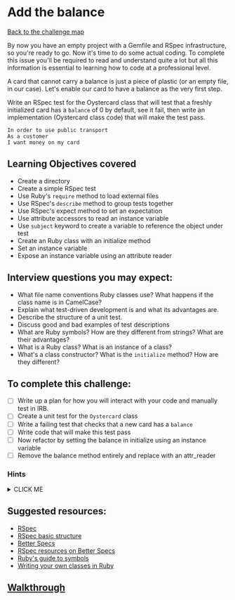 # Add the balance

[Back to the challenge map](README.md)

By now you have an empty project with a Gemfile and RSpec infrastructure, so you're ready to go. Now it's time to do some actual coding. To complete this issue you'll be required to read and understand quite a lot but all this information is essential to learning how to code at a professional level.

A card that cannot carry a balance is just a piece of plastic (or an empty file, in our case). Let's enable our card to have a balance as the very first step.

Write an RSpec test for the Oystercard class that will test that a freshly initialized card has a `balance` of 0 by default, see it fail, then write an implementation (Oystercard class code) that will make the test pass.


```
In order to use public transport
As a customer
I want money on my card
```


## Learning Objectives covered
- Create a directory
- Create a simple RSpec test
- Use Ruby's `require` method to load external files
- Use RSpec's `describe` method to group tests together
- Use RSpec's expect method to set an expectation
- Use attribute accessors to read an instance variable
- Use `subject` keyword to create a variable to reference the object under test
- Create an Ruby class with an initialize method
- Set an instance variable
- Expose an instance variable using an attribute reader

## Interview questions you may expect:
- What file name conventions Ruby classes use? What happens if the class name is in CamelCase?
- Explain what test-driven development is and what its advantages are.
- Describe the structure of a unit test.
- Discuss good and bad examples of test descriptions
- What are Ruby symbols? How are they different from strings? What are their advantages?
- What is a Ruby class? What is an instance of a class?
- What's a class constructor? What is the `initialize` method? How are they different?

## To complete this challenge:
- [ ] Write up a plan for how you will interact with your code and manually test in IRB.
- [ ] Create a unit test for the `Oystercard` class
- [ ] Write a failing test that checks that a new card has a `balance`
- [ ] Write code that will make this test pass
- [ ] Now refactor by setting the balance in initialize using an instance variable
- [ ] Remove the balance method entirely and replace with an attr_reader

### Hints
<details><summary>CLICK ME</summary>
  <ul>
    <li>Once again, there's nothing required in this challenge that you haven't covered previously! However, try to take your time and ensure that you really understand what you're doing at each step. Talk it through with your pair partner.</li>
  </ul>
</details>

## Suggested resources:
- [RSpec](http://rspec.info/)
- [RSpec basic structure](https://www.relishapp.com/rspec/rspec-core/v/3-3/docs/example-groups/basic-structure-describe-it)
- [Better Specs](http://betterspecs.org/)
- [RSpec resources on Better Specs](http://betterspecs.org/#resources)
- [Ruby's guide to symbols](http://www.troubleshooters.com/codecorn/ruby/symbols.htm)
- [Writing your own classes in Ruby](http://rubylearning.com/satishtalim/writing_our_own_class_in_ruby.html)

## [Walkthrough](walkthroughs/04_adding_balance.md)
